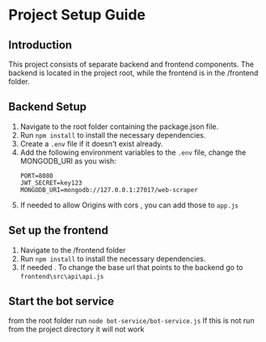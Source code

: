 # Project Setup Guide

## Introduction

This project consists of separate backend and frontend components. The backend is located in the project root, while the frontend is in the /frontend folder.

## Backend Setup

1. Navigate to the root folder containing the package.json file.
2. Run `npm install` to install the necessary dependencies.
3. Create a `.env` file if it doesn't exist already.
4. Add the following environment variables to the `.env` file, change the MONGODB_URI as you wish:
   ```plaintext
   PORT=8080
   JWT_SECRET=key123
   MONGODB_URI=mongodb://127.0.0.1:27017/web-scraper
5. If needed to allow Origins with cors , you can add those to `app.js`


## Set up the frontend 

1. Navigate to the /frontend folder 
2. Run `npm install` to install the necessary dependencies.
3. If needed . To change the base url that points to the backend go to `frontend\src\api\api.js`


## Start the bot service

from the root folder run `node bot-service/bot-service.js` If this is not run from the project directory it will not work